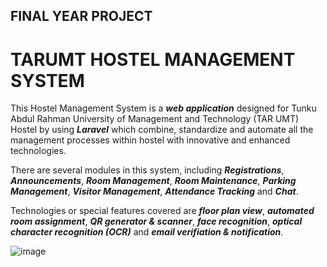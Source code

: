 ## FINAL YEAR PROJECT
# TARUMT HOSTEL MANAGEMENT SYSTEM

This Hostel Management System is a ***web application*** designed for Tunku Abdul Rahman University of Management and Technology (TAR UMT) Hostel by using ***Laravel*** which combine, standardize and automate all the management processes within hostel with innovative and enhanced technologies.

There are several modules in this system, including ***Registrations***, ***Announcements***, ***Room Management***, ***Room Maintenance***, ***Parking Management***, ***Visitor Management***, ***Attendance Tracking*** and ***Chat***.

Technologies or special features covered are ***floor plan view***, ***automated room assignment***, ***QR generator & scanner***, ***face recognition***, ***optical character recognition (OCR)*** and ***email verifiation & notification***.

![image](https://github.com/Shuwei16/Hostel-Management-System/assets/143493097/26b89df3-1f1e-4962-b4d8-d7635d3f7a3f)


